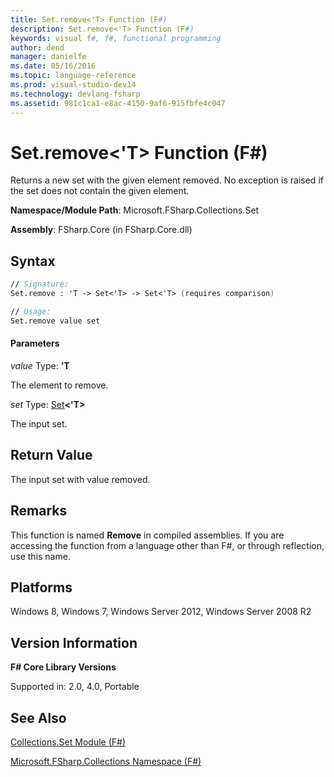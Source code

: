 ```yaml
---
title: Set.remove<'T> Function (F#)
description: Set.remove<'T> Function (F#)
keywords: visual f#, f#, functional programming
author: dend
manager: danielfe
ms.date: 05/16/2016
ms.topic: language-reference
ms.prod: visual-studio-dev14
ms.technology: devlang-fsharp
ms.assetid: 981c1ca1-e8ac-4150-9af6-915fbfe4c047 
---
```


# Set.remove<'T> Function (F#)

Returns a new set with the given element removed. No exception is raised if the set does not contain the given element.

**Namespace/Module Path**: Microsoft.FSharp.Collections.Set

**Assembly**: FSharp.Core (in FSharp.Core.dll)


## Syntax

```fsharp
// Signature:
Set.remove : 'T -> Set<'T> -> Set<'T> (requires comparison)

// Usage:
Set.remove value set
```

#### Parameters
*value*
Type: **'T**


The element to remove.


*set*
Type: [Set](https://msdn.microsoft.com/library/50cebdce-0cd7-4c5c-8ebc-f3a9e90b38d8)**&lt;'T&gt;**


The input set.

## Return Value

The input set with value removed.

## Remarks
This function is named **Remove** in compiled assemblies. If you are accessing the function from a language other than F#, or through reflection, use this name.


## Platforms
Windows 8, Windows 7, Windows Server 2012, Windows Server 2008 R2


## Version Information
**F# Core Library Versions**

Supported in: 2.0, 4.0, Portable




## See Also
[Collections.Set Module &#40;F&#35;&#41;](Collections.Set-Module-%5BFSharp%5D.md)

[Microsoft.FSharp.Collections Namespace &#40;F&#35;&#41;](Microsoft.FSharp.Collections-Namespace-%5BFSharp%5D.md)

